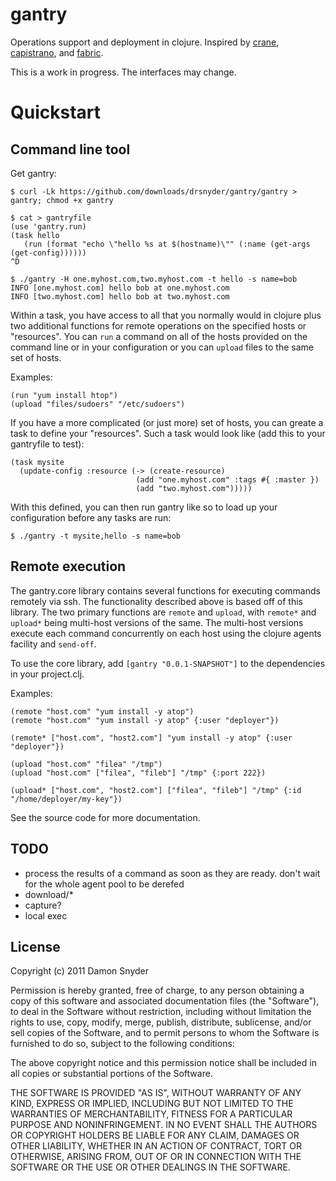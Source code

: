 # gantry

Operations support and deployment in clojure. Inspired by [crane](https://github.com/getwoven/crane), 
[capistrano](http://capify.org), and [fabric](http://fabfile.org). 

This is a work in progress. The interfaces may change.

# Quickstart

## Command line tool

Get gantry:

    $ curl -Lk https://github.com/downloads/drsnyder/gantry/gantry > gantry; chmod +x gantry

    $ cat > gantryfile
    (use 'gantry.run)
    (task hello
       (run (format "echo \"hello %s at $(hostname)\"" (:name (get-args (get-config))))))
    ^D

    $ ./gantry -H one.myhost.com,two.myhost.com -t hello -s name=bob 
    INFO [one.myhost.com] hello bob at one.myhost.com
    INFO [two.myhost.com] hello bob at two.myhost.com


Within a task, you have access to all that you normally would in clojure plus two additional 
functions for remote operations on the specified hosts or "resources". You can `run` a 
command on all of the hosts provided on the command line or in your configuration or you 
can `upload` files to the same set of hosts.

Examples:

    (run "yum install htop")
    (upload "files/sudoers" "/etc/sudoers")

If you have a more complicated (or just more) set of hosts, you can greate a task to define your
"resources". Such a task would look like (add this to your gantryfile to test):
    
    (task mysite
      (update-config :resource (-> (create-resource) 
                                (add "one.myhost.com" :tags #{ :master }) 
                                (add "two.myhost.com")))))

With this defined, you can then run gantry like so to load up your configuration before any tasks
are run:

    $ ./gantry -t mysite,hello -s name=bob

## Remote execution 

The gantry.core library contains several functions for executing commands remotely via ssh. The 
functionality described above is based off of this library. The two primary functions are `remote` 
and `upload`, with `remote*` and `upload*` being multi-host versions of the same. The multi-host
versions execute each command concurrently on each host using the clojure agents facility and 
`send-off`.

To use the core library, add `[gantry "0.0.1-SNAPSHOT"]` to the dependencies in your project.clj.

Examples:

    (remote "host.com" "yum install -y atop")
    (remote "host.com" "yum install -y atop" {:user "deployer"})

    (remote* ["host.com", "host2.com"] "yum install -y atop" {:user "deployer"})

    (upload "host.com" "filea" "/tmp")
    (upload "host.com" ["filea", "fileb"] "/tmp" {:port 222})

    (upload* ["host.com", "host2.com"] ["filea", "fileb"] "/tmp" {:id "/home/deployer/my-key"})


See the source code for more documentation.
    
## TODO

 + process the results of a command as soon as they are ready. don't wait for the whole agent pool to be derefed
 + download/*
 + capture?
 + local exec

## License

Copyright (c) 2011 Damon Snyder 

Permission is hereby granted, free of charge, to any person obtaining a copy
of this software and associated documentation files (the "Software"), to deal
in the Software without restriction, including without limitation the rights
to use, copy, modify, merge, publish, distribute, sublicense, and/or sell
copies of the Software, and to permit persons to whom the Software is
furnished to do so, subject to the following conditions:

The above copyright notice and this permission notice shall be included in
all copies or substantial portions of the Software.

THE SOFTWARE IS PROVIDED "AS IS", WITHOUT WARRANTY OF ANY KIND, EXPRESS OR
IMPLIED, INCLUDING BUT NOT LIMITED TO THE WARRANTIES OF MERCHANTABILITY,
FITNESS FOR A PARTICULAR PURPOSE AND NONINFRINGEMENT. IN NO EVENT SHALL THE
AUTHORS OR COPYRIGHT HOLDERS BE LIABLE FOR ANY CLAIM, DAMAGES OR OTHER
LIABILITY, WHETHER IN AN ACTION OF CONTRACT, TORT OR OTHERWISE, ARISING FROM,
OUT OF OR IN CONNECTION WITH THE SOFTWARE OR THE USE OR OTHER DEALINGS IN
THE SOFTWARE.

